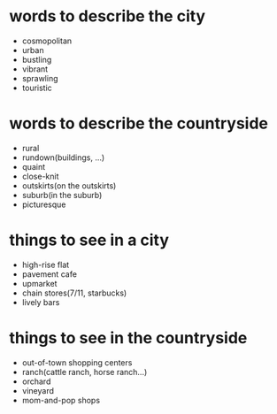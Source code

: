 # words to describe the city

- cosmopolitan
- urban
- bustling
- vibrant
- sprawling
- touristic

# words to describe the countryside

- rural
- rundown(buildings, ...)
- quaint
- close-knit
- outskirts(on the outskirts)
- suburb(in the suburb)
- picturesque

# things to see in a city

- high-rise flat
- pavement cafe
- upmarket
- chain stores(7/11, starbucks)
- lively bars

# things to see in the countryside

- out-of-town shopping centers
- ranch(cattle ranch, horse ranch...)
- orchard
- vineyard
- mom-and-pop shops
